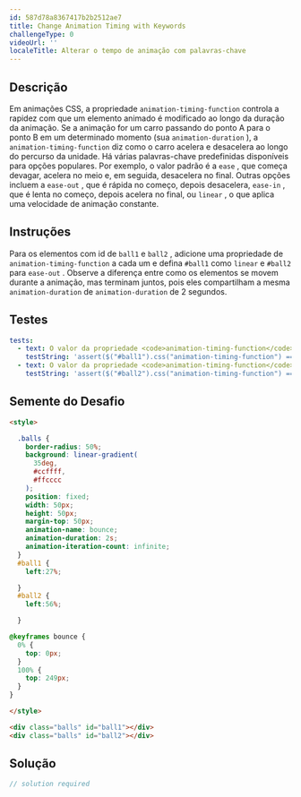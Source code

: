 ```yaml
---
id: 587d78a8367417b2b2512ae7
title: Change Animation Timing with Keywords
challengeType: 0
videoUrl: ''
localeTitle: Alterar o tempo de animação com palavras-chave
---
```


## Descrição
<section id="description"> Em animações CSS, a propriedade <code>animation-timing-function</code> controla a rapidez com que um elemento animado é modificado ao longo da duração da animação. Se a animação for um carro passando do ponto A para o ponto B em um determinado momento (sua <code>animation-duration</code> ), a <code>animation-timing-function</code> diz como o carro acelera e desacelera ao longo do percurso da unidade. Há várias palavras-chave predefinidas disponíveis para opções populares. Por exemplo, o valor padrão é a <code>ease</code> , que começa devagar, acelera no meio e, em seguida, desacelera no final. Outras opções incluem a <code>ease-out</code> , que é rápida no começo, depois desacelera, <code>ease-in</code> , que é lenta no começo, depois acelera no final, ou <code>linear</code> , o que aplica uma velocidade de animação constante. </section>

## Instruções
<section id="instructions"> Para os elementos com id de <code>ball1</code> e <code>ball2</code> , adicione uma propriedade de <code>animation-timing-function</code> a cada um e defina <code>#ball1</code> como <code>linear</code> e <code>#ball2</code> para <code>ease-out</code> . Observe a diferença entre como os elementos se movem durante a animação, mas terminam juntos, pois eles compartilham a mesma <code>animation-duration</code> de <code>animation-duration</code> de 2 segundos. </section>

## Testes
<section id='tests'>

```yml
tests:
  - text: O valor da propriedade <code>animation-timing-function</code> para o elemento com o id <code>ball1</code> deve ser linear.
    testString: 'assert($("#ball1").css("animation-timing-function") == "linear", "The value of the <code>animation-timing-function</code> property for the element with the id <code>ball1</code> should be linear.");'
  - text: O valor da propriedade <code>animation-timing-function</code> para o elemento com o id <code>ball2</code> deve ser facilitado.
    testString: 'assert($("#ball2").css("animation-timing-function") == "ease-out", "The value of the <code>animation-timing-function</code> property for the element with the id <code>ball2</code> should be ease-out.");'

```

</section>

## Semente do Desafio
<section id='challengeSeed'>

<div id='html-seed'>

```html
<style>

  .balls {
    border-radius: 50%;
    background: linear-gradient(
      35deg,
      #ccffff,
      #ffcccc
    );
    position: fixed;
    width: 50px;
    height: 50px;
    margin-top: 50px;
    animation-name: bounce;
    animation-duration: 2s;
    animation-iteration-count: infinite;
  }
  #ball1 {
    left:27%;

  }
  #ball2 {
    left:56%;

  }

@keyframes bounce {
  0% {
    top: 0px;
  }
  100% {
    top: 249px;
  }
}

</style>

<div class="balls" id="ball1"></div>
<div class="balls" id="ball2"></div>

```

</div>



</section>

## Solução
<section id='solution'>

```js
// solution required
```
</section>
